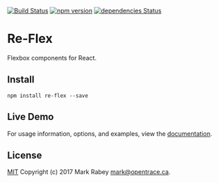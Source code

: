 [![Build Status](https://travis-ci.org/Opentrace/re-flex.svg?branch=master)](https://travis-ci.org/Opentrace/re-flex)
[![npm version](https://badge.fury.io/js/re-flex.svg)](https://badge.fury.io/js/re-flex)
[![dependencies Status](https://david-dm.org/Opentrace/re-flex/status.svg)](https://david-dm.org/Opentrace/re-flex)

# Re-Flex
Flexbox components for React.

## Install
```shell
npm install re-flex --save
```

## Live Demo
For usage information, options, and examples, view the <a href="//opentrace.github.io/re-flex" target="_blank">documentation</a>.

## License
[MIT](http://mit-license.org) Copyright (c) 2017 Mark Rabey <mark@opentrace.ca>.
